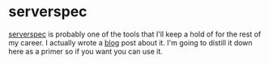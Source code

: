 # serverspec

[serverspec](http://serverspec.org/) is probably one of the tools that I'll keep a hold of for the rest of my career. I actually wrote a [blog](http://jjasghar.github.io/blog/2013/07/12/serverspec-the-new-best-way-to-learn-and-audit-your-infrastructure/) post about it. I'm going to distill it down here as a primer so if you want you can use it.
